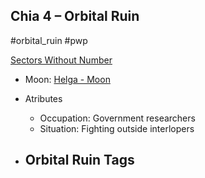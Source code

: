 ## Chia 4 &ndash; Orbital Ruin

#orbital_ruin #pwp

[Sectors Without Number](https://sectorswithoutnumber.com/sector/bfDcBzTtgpeyLUfwzjio/orbitalRuin/iZ0qNEA5vD5yhFPvYZwj)

- Moon: [Helga - Moon](../../../Gaming/StarsWithoutNumber/PiratesWithoutPlunder/Helga%20-%20Moon.md)

- Atributes
	- Occupation: Government researchers
	- Situation: Fighting outside interlopers

- Orbital Ruin Tags
	- 
